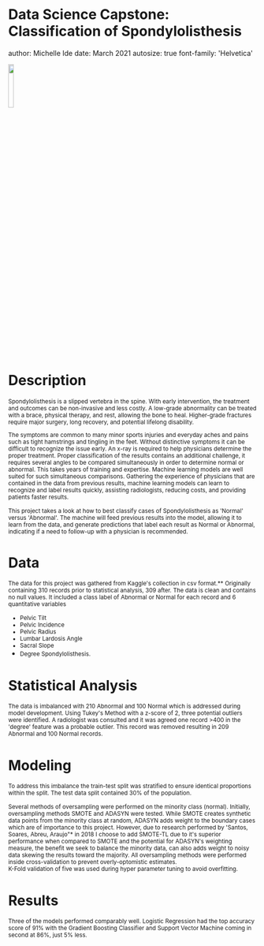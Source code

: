 Data Science Capstone: Classification of Spondylolisthesis
========================================================
author: Michelle Ide
date:  March 2021
autosize: true
font-family: 'Helvetica'

<div>
<img src="coursera.png" style="width:15%"
</div>

Description
========================================================

<small>
Spondylolisthesis is a slipped vertebra in the spine.  With early intervention, the treatment and outcomes can be non-invasive and less costly.  A low-grade abnormality can be treated with a brace, physical therapy, and rest, allowing the bone to heal.  Higher-grade fractures require major surgery, long recovery, and potential lifelong disability.

The symptoms are common to many minor sports injuries and everyday aches and pains such as tight hamstrings and tingling in the feet.  Without distinctive symptoms it can be difficult to recognize the issue early.  An x-ray is required to help physicians determine the proper treatment.  Proper classification of the results contains an additional challenge, it requires several angles to be compared simultaneously in order to determine normal or abnormal.  This takes years of training and expertise.  Machine learning models are well suited for such simultaneous comparisons.  Gathering the experience of physicians that are contained in the data from previous results, machine learning models can learn to recognize and label results quickly, assisting radiologists, reducing costs, and providing patients faster results.

This project takes a look at how to best classify cases of Spondylolisthesis as 'Normal' versus 'Abnormal'.  The machine will feed previous results into the model, allowing it to learn from the data, and generate predictions that label each result as Normal or Abnormal, indicating if a need to follow-up with a physician is recommended.
</small> 


Data
========================================================

<small>
The data for this project was gathered from Kaggle's collection in csv format.** Originally containing 310 records prior to statistical analysis, 309 after. The data is clean and contains no null values.  It included a class label of Abnormal or Normal for each record and 6 quantitative variables
</small><small>

* Pelvic Tilt
* Pelvic Incidence
* Pelvic Radius
* Lumbar Lardosis Angle
* Sacral Slope
* Degree Spondylolisthesis.</small>


Statistical Analysis
========================================================
<small>
The data is imbalanced with 210 Abnormal and 100 Normal which is addressed during model development.  Using Tukey's Method with a z-score of 2, three potential outliers were identified.  A radiologist was consulted and it was agreed one record >400 in the 'degree' feature was a probable outlier.  This record was removed resulting in 209 Abnormal and 100 Normal records.
 </small>   


Modeling
========================================================
<small>To address this imbalance the train-test split was stratified to ensure identical proportions within the split.  The test data split contained 30% of the population.

Several methods of oversampling were performed on the minority class (normal). Initially, oversampling methods SMOTE and ADASYN were tested.  While SMOTE creates synthetic data points from the minority class at random, ADASYN adds weight to the boundary cases which are of importance to this project.  However, due to research performed by  'Santos, Soares, Abreu, Araujo"* in 2018 I choose to add SMOTE-TL due to it's superior performance when compared to SMOTE and the potential for ADASYN's weighting measure, the benefit we seek to balance the minority data, can also adds weight to noisy data skewing the results toward the majority.  All oversampling methods were performed inside cross-validation to prevent overly-optomistic estimates.  
K-Fold validation of five was used during hyper parameter tuning to avoid overfitting. </small> 


Results
========================================================
<small>Three of the models performed comparably well.  Logistic Regression had the top accuracy score of 91% with the Gradient Boosting Classifier and Support Vector Machine coming in second at 86%, just 5% less. </small> 
